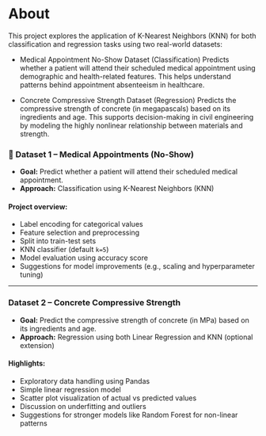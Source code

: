 # About

This project explores the application of K-Nearest Neighbors (KNN) for both classification and regression tasks using two real-world datasets:

- Medical Appointment No-Show Dataset (Classification)
Predicts whether a patient will attend their scheduled medical appointment using demographic and health-related features. This helps understand patterns behind appointment absenteeism in healthcare.

- Concrete Compressive Strength Dataset (Regression)
Predicts the compressive strength of concrete (in megapascals) based on its ingredients and age. This supports decision-making in civil engineering by modeling the highly nonlinear relationship between materials and strength.

### 🏥 Dataset 1 – Medical Appointments (No-Show)
- **Goal:** Predict whether a patient will attend their scheduled medical appointment.
- **Approach:** Classification using K-Nearest Neighbors (KNN)

#### Project overview:
- Label encoding for categorical values
- Feature selection and preprocessing
- Split into train-test sets
- KNN classifier (default `k=5`)
- Model evaluation using accuracy score
- Suggestions for model improvements (e.g., scaling and hyperparameter tuning)

---

### Dataset 2 – Concrete Compressive Strength
- **Goal:** Predict the compressive strength of concrete (in MPa) based on its ingredients and age.
- **Approach:** Regression using both Linear Regression and KNN (optional extension)

#### Highlights:
- Exploratory data handling using Pandas
- Simple linear regression model
- Scatter plot visualization of actual vs predicted values
- Discussion on underfitting and outliers
- Suggestions for stronger models like Random Forest for non-linear patterns
